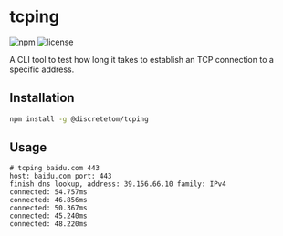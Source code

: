 # tcping

[![npm](https://img.shields.io/npm/v/@discretetom/tcping?style=flat-square)](https://www.npmjs.com/package/@discretetom/tcping)
![license](https://img.shields.io/github/license/DiscreteTom/tcping?style=flat-square)

A CLI tool to test how long it takes to establish an TCP connection to a specific address.

## Installation

```sh
npm install -g @discretetom/tcping
```

## Usage

```
# tcping baidu.com 443
host: baidu.com port: 443
finish dns lookup, address: 39.156.66.10 family: IPv4
connected: 54.757ms
connected: 46.856ms
connected: 50.367ms
connected: 45.240ms
connected: 48.220ms
```
